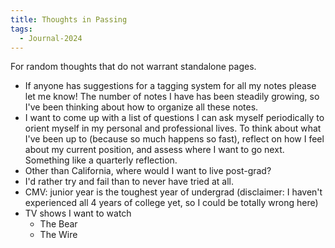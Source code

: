 ```yaml
---
title: Thoughts in Passing
tags:
  - Journal-2024
---
```

For random thoughts that do not warrant standalone pages.

- If anyone has suggestions for a tagging system for all my notes please let me know! The number of notes I have has been steadily growing, so I've been thinking about how to organize all these notes.
- I want to come up with a list of questions I can ask myself periodically to orient myself in my personal and professional lives. To think about what I've been up to (because so much happens so fast), reflect on how I feel about my current position, and assess where I want to go next. Something like a quarterly reflection. 
- Other than California, where would I want to live post-grad? 
- I'd rather try and fail than to never have tried at all. 
- CMV: junior year is the toughest year of undergrad (disclaimer: I haven't experienced all 4 years of college yet, so I could be totally wrong here) 
- TV shows I want to watch
	- The Bear 
	- The Wire
